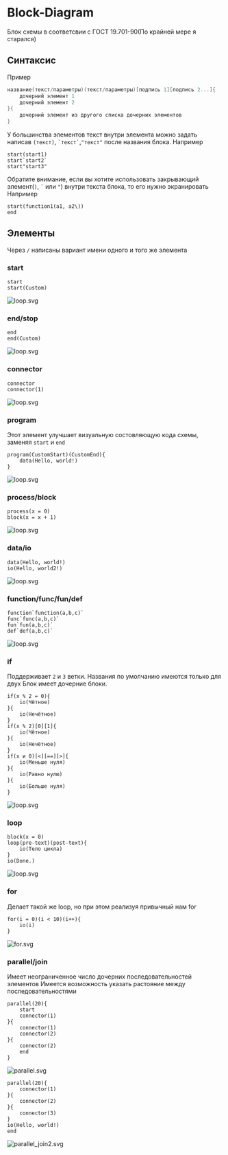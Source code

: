 # Block-Diagram

Блок схемы в соответсвии с ГОСТ 19.701-90(По крайней мере я старался)

## Синтаксис

Пример

```lua
название(текст/параметры)(текст/параметры)[подпись 1][подпись 2...]{
    дочерний элемент 1
    дочерний элемент 2
}{
    дочерний элемент из другого списка дочерних элементов
}
```

У большинства элементов текст внутри элемента можно задать написав `(текст)`,
``` `текст` ```,`"текст"` после названия блока. Например

```flow-graph   
start(start1)
start`start2`
start"start3"
```

Обратите внимание, если вы хотите использовать закрывающий элемент(`)`, ``` ` ``` или `"`) внутри текста блока, то его
нужно экранировать
Например

```flow-graph
start(function1(a1, a2\))
end
```

## Элементы

Через `/` написаны вариант имени одного и того же элемента

### start

```flow-graph
start
start(Custom)
```

![loop.svg](doc%2Fstart.svg)

### end/stop

```flow-graph
end
end(Custom)
```

![loop.svg](doc%2Fend.svg)

### connector

```flow-graph
connector
connector(1)
```

![loop.svg](doc%2Fconnector.svg)

### program

Этот элемент улучшает визуальную состовляющую кода схемы, заменяя `start` и `end`

```flow-graph
program(CustomStart)(CustomEnd){
    data(Hello, world!)
}
```

![loop.svg](doc%2Fprogram.svg)

### process/block

```flow-graph
process(x = 0)
block(x = x + 1)
```

![loop.svg](doc%2Fprocess.svg)

### data/io

```flow-graph
data(Hello, world!)
io(Hello, world2!)
```

![loop.svg](doc%2Fdata.svg)

### function/func/fun/def

```flow-graph
function`function(a,b,c)`
func`func(a,b,c)`
fun`fun(a,b,c)`
def`def(a,b,c)`
```

![loop.svg](doc%2Ffunction.svg)

### if

Поддерживает `2` и `3` ветки. Названия по умолчанию имеются только для двух
Блок имеет дочерние блоки.

```flow-graph
if(x % 2 = 0){
    io(Чётное)
}{
    io(Нечётное)
}
if(x % 2)[0][1]{
    io(Чётное)
}{
    io(Нечётное)
}
if(x и 0)[<][==][>]{
    io(Меньше нуля)
}{
    io(Равно нулю)
}{
    io(Больше нуля)
}
```

![loop.svg](doc%2Fif.svg)

### loop

```flow-graph
block(x = 0)
loop(pre-text)(post-text){
    io(Тело цикла)
}
io(Done.)
```

![loop.svg](doc%2Floop.svg)

### for

Делает такой же loop, но при этом реализуя привычный нам for

```flow-graph
for(i = 0)(i < 10)(i++){
    io(i)
}
```

![for.svg](doc%2Ffor.svg)

### parallel/join

Имеет неограниченное число дочерних последовательностей элементов
Имеется возможность указать растояние между последовательностями

```flow-graph
parallel(20){
    start
    connector(1)
}{
    connector(1)
    connector(2)
}{
    connector(2)
    end
}
```

![parallel.svg](doc%2Fparallel.svg)

```flow-graph
parallel(20){
    connector(1)
}{
    connector(2)
}{
    connector(3)
}
io(Hello, world!)
end
```

![parallel_join2.svg](doc%2Fparallel_join2.svg)
